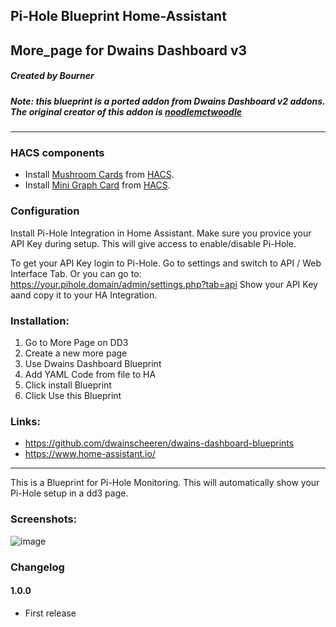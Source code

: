 ## Pi-Hole Blueprint Home-Assistant
## More_page for Dwains Dashboard v3
##### Created by Bourner
##### Note: this blueprint is a ported addon from Dwains Dashboard v2 addons. The original creator of this addon is [noodlemctwoodle](https://github.com/noodlemctwoodle)
---

### HACS components

- Install [Mushroom Cards](https://github.com/piitaya/lovelace-mushroom) from [HACS](https://hacs.xyz).
- Install [Mini Graph Card](https://github.com/kalkih/mini-graph-card) from [HACS](https://hacs.xyz).

### Configuration

Install Pi-Hole Integration in Home Assistant. 
Make sure you provice your API Key during setup. This will give access to enable/disable Pi-Hole.

To get your API Key login to Pi-Hole. Go to settings and switch to API / Web Interface Tab.
Or you can go to: https://your.pihole.domain/admin/settings.php?tab=api
Show your API Key aand copy it to your HA Integration.

### Installation: 
  
1.  Go to More Page on DD3
2.  Create a new more page
3.  Use Dwains Dashboard Blueprint
4.  Add YAML Code from file to HA
5.  Click install Blueprint
6.  Click Use this Blueprint


### Links:
* https://github.com/dwainscheeren/dwains-dashboard-blueprints
* https://www.home-assistant.io/

---

This is a Blueprint for Pi-Hole Monitoring.
This will automatically show your Pi-Hole setup in a dd3 page.

### Screenshots:

![image](https://user-images.githubusercontent.com/64064679/165898285-63c3c5d9-0b1e-4244-a8fe-32273cec24bc.png)

### Changelog
#### 1.0.0
- First release

